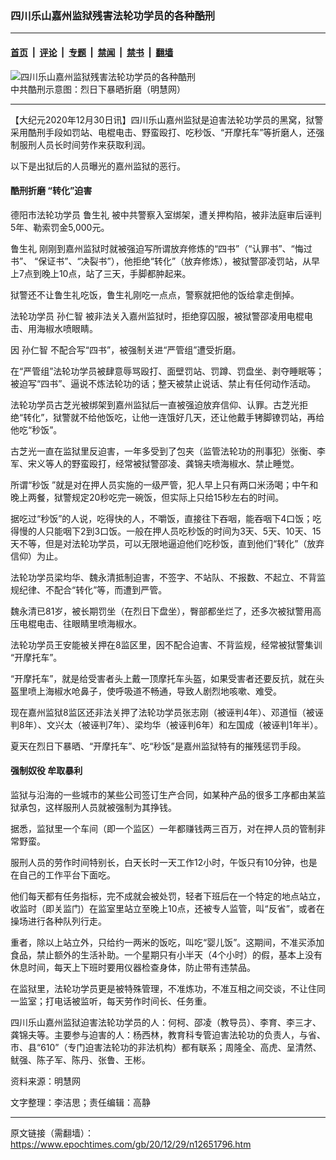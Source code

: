 ### 四川乐山嘉州监狱残害法轮功学员的各种酷刑

---

#### [首页](../../../..?n12651796) &nbsp;|&nbsp; [评论](../../../../../epoch-comment?n12651796) &nbsp;|&nbsp; [专题](../../../../../epoch-special?n12651796) &nbsp;|&nbsp; [禁闻](../../../../../epoch-news?n12651796) &nbsp;|&nbsp; [禁书](../../../../../books?n12651796) &nbsp;|&nbsp; [翻墙](https://github.com/gfw-breaker/nogfw/blob/master/README.md?n12651796)


<div><img alt="四川乐山嘉州监狱残害法轮功学员的各种酷刑" class="attachment-djy_600_400 size-djy_600_400 wp-post-image" src="https://i.epochtimes.com/assets/uploads/2020/12/4db5c0149697d7674706ce9d9284425f-600x400.jpg"/>
<div class="caption">
 中共酷刑示意图：烈日下暴晒折磨（明慧网）
</div></div><hr/><div class="post_content" id="artbody" itemprop="articleBody">
 <!-- article content begin -->
 <p>
  【大纪元2020年12月30日讯】四川乐山嘉州监狱是迫害法轮功学员的黑窝，狱警采用酷刑手段如罚站、电棍电击、野蛮殴打、吃秒饭、“开摩托车”等折磨人，还强制服刑人员长时间劳作来获取利润。
 </p>
 <p>
  以下是出狱后的人员曝光的嘉州监狱的恶行。
 </p>
 <h4>
  <ok href="https://www.epochtimes.com/gb/tag/%E9%85%B7%E5%88%91%E6%8A%98%E7%A3%A8.html">
   酷刑折磨
  </ok>
  “转化”迫害
 </h4>
 <p>
  德阳市法轮功学员
  <ok href="https://www.epochtimes.com/gb/tag/%E9%B2%81%E7%94%9F%E7%A4%BC.html">
   鲁生礼
  </ok>
  被中共警察入室绑架，遭关押构陷，被非法庭审后诬判5年、勒索罚金5,000元。
 </p>
 <p>
  <ok href="https://www.epochtimes.com/gb/tag/%E9%B2%81%E7%94%9F%E7%A4%BC.html">
   鲁生礼
  </ok>
  刚刚到嘉州监狱时就被强迫写所谓放弃修炼的“四书”（“认罪书”、“悔过书”、 “保证书”、“决裂书”），他拒绝“转化”（放弃修炼），被狱警邵凌罚站，从早上7点到晚上10点，站了三天，手脚都肿起来。
 </p>
 <p>
  狱警还不让鲁生礼吃饭，鲁生礼刚吃一点点，警察就把他的饭给拿走倒掉。
 </p>
 <p>
  法轮功学员
  <ok href="https://www.epochtimes.com/gb/tag/%E5%AD%99%E4%BB%81%E6%99%BA.html">
   孙仁智
  </ok>
  被非法关入嘉州监狱时，拒绝穿囚服，被狱警邵凌用电棍电击、用海椒水喷眼睛。
 </p>
 <p>
  因
  <ok href="https://www.epochtimes.com/gb/tag/%E5%AD%99%E4%BB%81%E6%99%BA.html">
   孙仁智
  </ok>
  不配合写“四书”，被强制关进“严管组”遭受折磨。
 </p>
 <p>
  在“严管组”法轮功学员被肆意辱骂殴打、面壁罚站、罚蹲、罚盘坐、剥夺睡眠等；被迫写“四书”、逼说不炼法轮功的话；整天被禁止说话、禁止有任何动作活动。
 </p>
 <p>
  法轮功学员古芝光被绑架到嘉州监狱后一直被强迫放弃信仰、认罪。古芝光拒绝“转化”，狱警就不给他饭吃，让他一连饿好几天，还让他戴手铐脚镣罚站，再给他吃“秒饭”。
 </p>
 <p>
  古芝光一直在监狱里反迫害，一年多受到了包夹（监管法轮功的刑事犯）张衡、李军、宋义等人的野蛮殴打，经常被狱警邵凌、龚锦夫喷海椒水、禁止睡觉。
 </p>
 <p>
  所谓“秒饭 ”就是对在押人员实施的一级严管，犯人早上只有两口米汤喝；中午和晚上两餐，狱警规定20秒吃完一碗饭，但实际上只给15秒左右的时间。
 </p>
 <p>
  据吃过“秒饭”的人说，吃得快的人，不嚼饭，直接往下吞咽，能吞咽下4口饭；吃得慢的人只能咽下2到3口饭。一般在押人员吃秒饭的时间为3天、5天、10天、15天不等，但是对法轮功学员，可以无限地逼迫他们吃秒饭，直到他们“转化”（放弃信仰）为止。
 </p>
 <p>
  法轮功学员梁均华、魏永清抵制迫害，不签字、不站队、不报数、不起立、不背监规纪律、不配合“转化”等，而遭到严管。
 </p>
 <p>
  魏永清已81岁，被长期罚坐（在烈日下盘坐），臀部都坐烂了，还多次被狱警用高压电棍电击、往眼睛里喷海椒水。
 </p>
 <p>
  法轮功学员王安能被关押在8监区里，因不配合迫害、不背监规，经常被狱警集训 “开摩托车”。
 </p>
 <p>
  “开摩托车”，就是给受害者头上戴一顶摩托车头盔，如果受害者还要反抗，就在头盔里喷上海椒水呛鼻子，使呼吸道不畅通，导致人剧烈地咳嗽、难受。
 </p>
 <p>
  现在嘉州监狱8监区还非法关押了法轮功学员张志刚（被诬判4年）、邓道恒（被诬判8年）、文兴太（被诬判7年）、梁均华（被诬判6年）和左国成（被诬判1年半）。
 </p>
 <p>
  夏天在烈日下暴晒、“开摩托车”、吃“秒饭”是嘉州监狱特有的摧残惩罚手段。
 </p>
 <h4>
  强制奴役 牟取暴利
 </h4>
 <p>
  监狱与沿海的一些城市的某些公司签订生产合同，如某种产品的很多工序都由某监狱承包，这样服刑人员就被强制为其挣钱。
 </p>
 <p>
  据悉，监狱里一个车间（即一个监区）一年都赚钱两三百万，对在押人员的管制非常野蛮。
 </p>
 <p>
  服刑人员的劳作时间特别长，白天长时一天工作12小时，午饭只有10分钟，也是在自己的工作平台下面吃。
 </p>
 <p>
  他们每天都有任务指标，完不成就会被处罚，轻者下班后在一个特定的地点站立，收监时（即关监门）在监室里站立至晚上10点，还被专人监管，叫“反省”，或者在操场进行各种队列行走。
 </p>
 <p>
  重者，除以上站立外，只给约一两米的饭吃，叫吃“婴儿饭”。这期间，不准买添加食品，禁止额外的生活补助。一个星期只有小半天（4个小时）的假，基本上没有休息时间，每天上下班时要用仪器检查身体，防止带有违禁品。
 </p>
 <p>
  在监狱里，法轮功学员更是被特殊管理，不准炼功，不准互相之间交谈，不让住同一监室；打电话被监听，每天劳作时间长、任务重。
 </p>
 <p>
  四川乐山嘉州监狱迫害法轮功学员的人：何柯、邵凌（教导员）、李育、李三才、龚锦夫等。主要参与迫害的人：杨西林，教育科专管迫害法轮功的负责人，与省、市、县“610”（专门迫害法轮功的非法机构）都有联系；周隆全、高虎、呈清然、鱿强、陈子军、陈丹、张鲁、王彬。
 </p>
 <p>
  资料来源：明慧网
 </p>
 <p>
  文字整理：李洁思；责任编辑：高静
 </p>
 <!-- article content end -->
 <div id="below_article_ad">
 </div>
</div>


---

原文链接（需翻墙）：https://www.epochtimes.com/gb/20/12/29/n12651796.htm